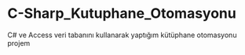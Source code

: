 # C-Sharp_Kutuphane_Otomasyonu
C# ve Access veri tabanını kullanarak yaptığım kütüphane otomasyonu projem
